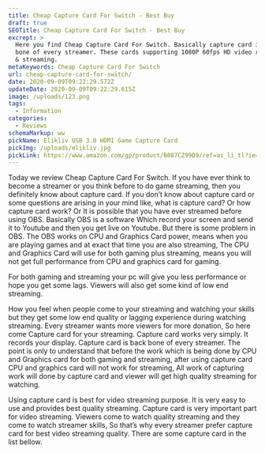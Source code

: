 ```yaml
---
title: Cheap Capture Card For Switch - Best Buy
draft: true
SEOTitle: Cheap Capture Card For Switch - Best Buy
excrept: >
  Here you find Cheap Capture Card For Switch. Basically capture card is back
  bone of every streamer. These cards supporting 1080P 60fps HD video recording
  & streaming.
metaKeywords: Cheap Capture Card For Switch
url: cheap-capture-card-for-switch/
date: 2020-09-09T09:22:29.572Z
updateDate: 2020-09-09T09:22:29.615Z
image: /uploads/123.png
tags:
  - Information
categories:
  - Reviews
schemaMarkup: ww
pickName: Elikliv USB 3.0 HDMI Game Capture Card
pickImg: /uploads/elikliv.jpg
pickLink: https://www.amazon.com/gp/product/B087CZ99D9/ref=as_li_tl?ie=UTF8&camp=1789&creative=9325&creativeASIN=B087CZ99D9&linkCode=as2&tag=technikaya-20&linkId=30d6d41f0022ae886a5593517ff52ea6
---
```

Today we review Cheap Capture Card For Switch. If you have ever think to become a streamer or you think before to do game streaming, then you definitely know about capture card. If you don’t know about capture card or some questions are arising in your mind like, what is capture card? Or how capture card work? Or It is possible that you have ever streamed before using OBS. Basically OBS is a software Which record your screen and send it to Youtube and then you get live on Youtube. But there is some problem in OBS. The OBS works on CPU and Graphics Card power, means when you are playing games and at exact that time you are also streaming, The CPU and Graphics Card will use for both gaming plus streaming, means you will not get full performance from CPU and graphics card for gaming.

For both gaming and streaming your pc will give you less performance or hope you get some lags. Viewers will also get some kind of low end streaming. 

How you feel when people come to your streaming and watching your skills but they get some low end quality or lagging experience during watching streaming. Every streamer wants more viewers for more donation, So here come Capture card for your streaming.
Capture card works very simply. It records your display. Capture card is back bone of every streamer. The point is only to understand that before the work which is being done by CPU and Graphics card for both gaming and streaming, after using capture card CPU and graphics card will not work for streaming, All work of capturing work will done by capture card and viewer will get high quality  streaming for watching.

Using capture card is best for video streaming purpose. It is very easy to use and provides best quality streaming. Capture card is very important part for video streaming. Viewers come to watch quality streaming and they come to watch streamer skills, So that’s why every streamer prefer capture card for best video streaming quality. There are some  capture card in the list bellow.

![]()